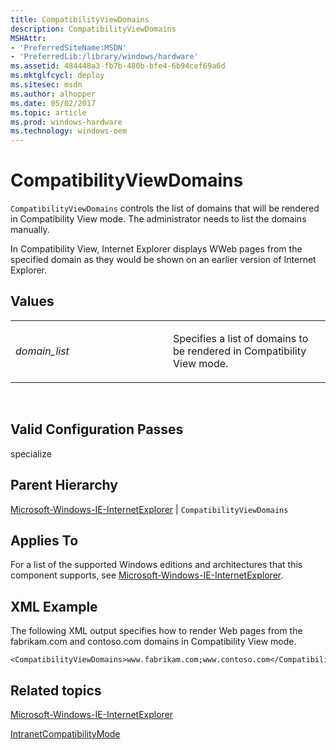 ```yaml
---
title: CompatibilityViewDomains
description: CompatibilityViewDomains
MSHAttr:
- 'PreferredSiteName:MSDN'
- 'PreferredLib:/library/windows/hardware'
ms.assetid: 484448a3-fb7b-480b-bfe4-6b94cef69a6d
ms.mktglfcycl: deploy
ms.sitesec: msdn
ms.author: alhopper
ms.date: 05/02/2017
ms.topic: article
ms.prod: windows-hardware
ms.technology: windows-oem
---
```


# CompatibilityViewDomains


`CompatibilityViewDomains` controls the list of domains that will be rendered in Compatibility View mode. The administrator needs to list the domains manually.

In Compatibility View, Internet Explorer displays WWeb pages from the specified domain as they would be shown on an earlier version of Internet Explorer.

## Values


<table>
<colgroup>
<col width="50%" />
<col width="50%" />
</colgroup>
<tbody>
<tr class="odd">
<td><p><em>domain_list</em></p></td>
<td><p>Specifies a list of domains to be rendered in Compatibility View mode.</p></td>
</tr>
</tbody>
</table>

 

## Valid Configuration Passes


specialize

## Parent Hierarchy


[Microsoft-Windows-IE-InternetExplorer](microsoft-windows-ie-internetexplorer.md) | `CompatibilityViewDomains`

## Applies To


For a list of the supported Windows editions and architectures that this component supports, see [Microsoft-Windows-IE-InternetExplorer](microsoft-windows-ie-internetexplorer.md).

## XML Example


The following XML output specifies how to render Web pages from the fabrikam.com and contoso.com domains in Compatibility View mode.

``` syntax
<CompatibilityViewDomains>www.fabrikam.com;www.contoso.com</CompatibilityViewDomains>
```

## Related topics


[Microsoft-Windows-IE-InternetExplorer](microsoft-windows-ie-internetexplorer.md)

[IntranetCompatibilityMode](microsoft-windows-ie-internetexplorer-intranetcompatibilitymode.md)

 

 







